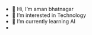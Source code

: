 - 👋 Hi, I’m aman bhatnagar
- 👀 I’m interested in Technology 
- 🌱 I’m currently learning AI
-

<!---
amanB/amanB is a ✨ special ✨ repository because its `README.md` (this file) appears on your GitHub profile.
You can click the Preview link to take a look at your changes.
--->
